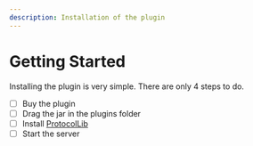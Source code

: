 ```yaml
---
description: Installation of the plugin
---
```


# Getting Started

Installing the plugin is very simple. There are only 4 steps to do.

* [ ] Buy the plugin
* [ ] Drag the jar in the plugins folder
* [ ] Install [ProtocolLib](https://www.spigotmc.org/resources/protocollib.1997/)
* [ ] Start the server
